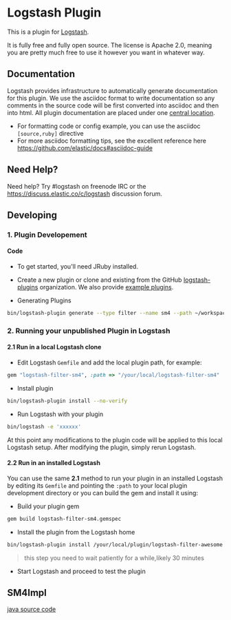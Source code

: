 # Logstash Plugin

This is a plugin for [Logstash](https://github.com/elastic/logstash).

It is fully free and fully open source. The license is Apache 2.0, meaning you are pretty much free to use it however you want in whatever way.

## Documentation

Logstash provides infrastructure to automatically generate documentation for this plugin. We use the asciidoc format to write documentation so any comments in the source code will be first converted into asciidoc and then into html. All plugin documentation are placed under one [central location](http://www.elastic.co/guide/en/logstash/current/).

- For formatting code or config example, you can use the asciidoc `[source,ruby]` directive
- For more asciidoc formatting tips, see the excellent reference here https://github.com/elastic/docs#asciidoc-guide

## Need Help?

Need help? Try #logstash on freenode IRC or the https://discuss.elastic.co/c/logstash discussion forum.

## Developing

### 1. Plugin Developement

#### Code
- To get started, you'll need JRuby installed.

- Create a new plugin or clone and existing from the GitHub [logstash-plugins](https://github.com/logstash-plugins) organization. We also provide [example plugins](https://github.com/logstash-plugins?query=example).

- Generating Plugins
```sh
bin/logstash-plugin generate --type filter --name sm4 --path ~/workspace
```

### 2. Running your unpublished Plugin in Logstash

#### 2.1 Run in a local Logstash clone

- Edit Logstash `Gemfile` and add the local plugin path, for example:
```ruby
gem "logstash-filter-sm4", :path => "/your/local/logstash-filter-sm4"
```
- Install plugin
```sh
bin/logstash-plugin install --no-verify
```
- Run Logstash with your plugin
```sh
bin/logstash -e 'xxxxxx'
```
At this point any modifications to the plugin code will be applied to this local Logstash setup. After modifying the plugin, simply rerun Logstash.

#### 2.2 Run in an installed Logstash

You can use the same **2.1** method to run your plugin in an installed Logstash by editing its `Gemfile` and pointing the `:path` to your local plugin development directory or you can build the gem and install it using:

- Build your plugin gem
```sh
gem build logstash-filter-sm4.gemspec
```
- Install the plugin from the Logstash home
```sh
bin/logstash-plugin install /your/local/plugin/logstash-filter-awesome.gem
```
> this step you need to wait patiently for a while,likely 30 minutes
- Start Logstash and proceed to test the plugin

## SM4Impl
[java source code](https://github.com/yoloz/PLSamples/tree/master/java/functions/sm4)

